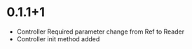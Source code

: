 # 0.1.1+1

- Controller Required parameter change from Ref to Reader
- Controller init method added
